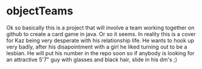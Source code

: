 # objectTeams

Ok so basically this is a project that will involve a team working 
together on github to create a card game in java. Or so it seems.
In reality this is a cover for Kaz being very desperate with his
relationship life. He wants to hook up very badly, after his disapointment
with a girl he liked turning out to be a lesbian. He will put his
number in the repo soon so if anybody is looking for an attractive
5'7" guy with glasses and black hair, slide in his dm's ;)
